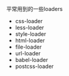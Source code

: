 平常用到的一些loaders
- css-loader
- less-loader
- style-loader
- html-loader
- file-loader
- url-loader
- babel-loader
- postcss-loader